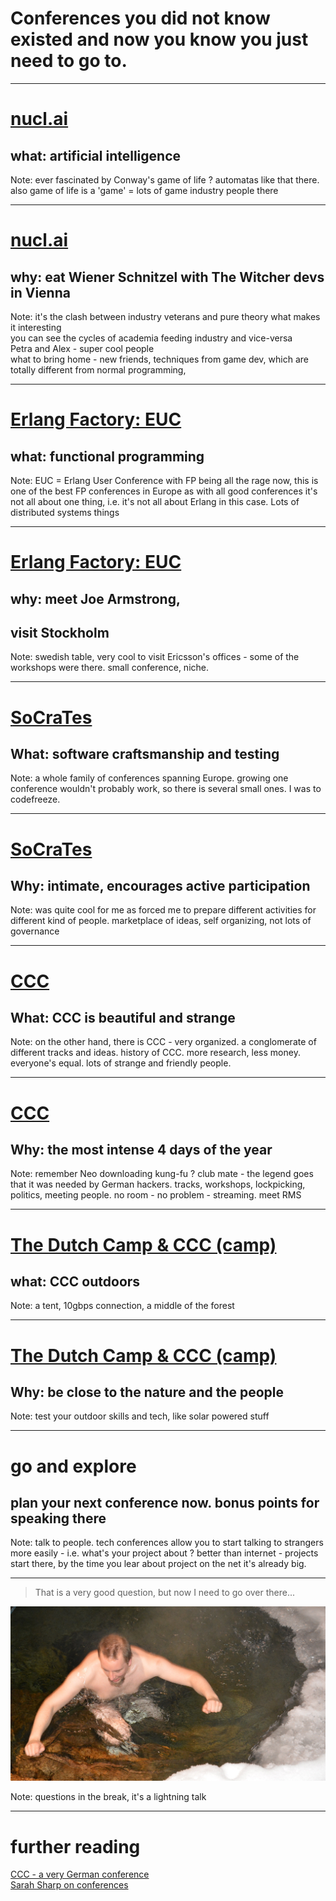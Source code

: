 # Conferences you did not know existed and now you know you just need to go to.

---

# [nucl.ai](http://nucl.ai/)

## what: artificial intelligence

Note: ever fascinated by Conway's game of life ? automatas like that there. also game of life is a 'game' = lots of game industry people there

---

# [nucl.ai](http://nucl.ai/)
## why: eat Wiener Schnitzel with The Witcher devs in Vienna
Note: it's the clash between industry veterans and pure theory what makes it interesting  
you can see the cycles of academia feeding industry and vice-versa  
Petra and Alex - super cool people  
what to bring home - new friends, techniques from game dev, which are totally different from normal programming, 

---

# [Erlang Factory: EUC](http://www.erlang-factory.com/)

## what: functional programming
Note: EUC = Erlang User Conference
with FP being all the rage now, this is one of the best FP conferences in Europe
as with all good conferences it's not all about one thing, i.e. it's not all about Erlang in this case. Lots of distributed systems things

---

# [Erlang Factory: EUC](http://www.erlang-factory.com/)

## why: meet Joe Armstrong, 
## visit Stockholm
Note: swedish table, very cool to visit Ericsson's offices - some of the workshops were there. small conference, niche.

---

# [SoCraTes](https://www.socrates-conference.de/)
## What: software craftsmanship and testing
Note: a whole family of conferences spanning Europe. growing one conference wouldn't probably work, so there is several small ones. I was to codefreeze.

---

# [SoCraTes](https://www.socrates-conference.de/)
## Why: intimate, encourages active participation
Note:  was quite cool for me as forced me to prepare different activities for different kind of people. marketplace of ideas, self organizing, not lots of governance

---

# [CCC](https://en.wikipedia.org/wiki/Chaos_Communication_Congress)
## What: CCC is beautiful and strange
Note: on the other hand, there is CCC - very organized. a conglomerate of different tracks and ideas. history of CCC. more research, less money. everyone's equal. lots of strange and friendly people.

---

# [CCC](https://en.wikipedia.org/wiki/Chaos_Communication_Congress)
## Why: the most intense 4 days of the year
Note: remember Neo downloading kung-fu ? club mate - the legend goes that it was needed by German hackers. tracks, workshops, lockpicking, politics, meeting people. no room - no problem - streaming. meet RMS

---

# [The Dutch Camp & CCC (camp)]()
## what: CCC outdoors
Note: a tent, 10gbps connection, a middle of the forest

---

# [The Dutch Camp & CCC (camp)]()
## Why: be close to the nature and the people
Note: test your outdoor skills and tech, like solar powered stuff

---

# go and explore
## plan your next conference now. bonus points for speaking there
Note: talk to people. tech conferences allow you to start talking to strangers more easily - i.e. what's your project about ? better than internet - projects start there, by the time you lear about project on the net it's already big.

---

> That is a very good question, but now I need to go over there...

![I'm out](images/im_out.jpg)

Note: questions in the break, it's a lightning talk

---

# further reading
[CCC - a very German conference](http://motherboard.vice.com/read/chaos-communication-congress-a-very-german-hacking-conference)  
[Sarah Sharp on conferences](http://sarah.thesharps.us/2016/02/02/first-timers-guide-to-foss-conferences/)

